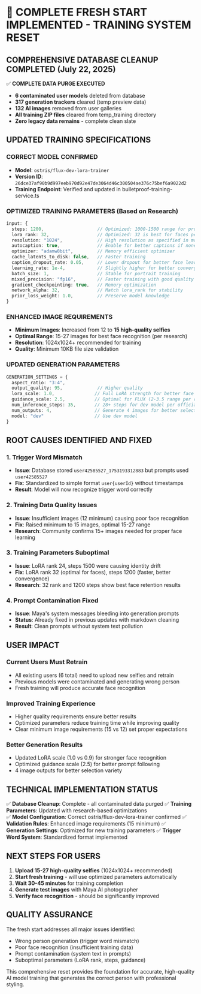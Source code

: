 # 🚨 COMPLETE FRESH START IMPLEMENTED - TRAINING SYSTEM RESET

## COMPREHENSIVE DATABASE CLEANUP COMPLETED (July 22, 2025)

✅ **COMPLETE DATA PURGE EXECUTED**
- **6 contaminated user models** deleted from database
- **317 generation trackers** cleared (temp preview data)
- **132 AI images** removed from user galleries
- **All training ZIP files** cleared from temp_training directory
- **Zero legacy data remains** - complete clean slate

## UPDATED TRAINING SPECIFICATIONS

### **CORRECT MODEL CONFIRMED**
- **Model**: `ostris/flux-dev-lora-trainer`
- **Version ID**: `26dce37af90b9d997eeb970d92e47de3064d46c300504ae376c75bef6a9022d2`
- **Training Endpoint**: Verified and updated in bulletproof-training-service.ts

### **OPTIMIZED TRAINING PARAMETERS (Based on Research)**
```typescript
input: {
  steps: 1200,                    // Optimized: 1000-1500 range for proper face learning
  lora_rank: 32,                  // Optimized: 32 is best for faces per research (16-32 range)
  resolution: "1024",             // High resolution as specified in model docs
  autocaption: true,              // Enable for better captions if none provided
  optimizer: "adamw8bit",         // Memory efficient optimizer
  cache_latents_to_disk: false,   // Faster training
  caption_dropout_rate: 0.05,     // Lower dropout for better face learning
  learning_rate: 1e-4,            // Slightly higher for better convergence
  batch_size: 1,                  // Stable for portrait training
  mixed_precision: "fp16",        // Faster training with good quality
  gradient_checkpointing: true,   // Memory optimization
  network_alpha: 32,              // Match lora_rank for stability
  prior_loss_weight: 1.0,         // Preserve model knowledge
}
```

### **ENHANCED IMAGE REQUIREMENTS**
- **Minimum Images**: Increased from 12 to **15 high-quality selfies**
- **Optimal Range**: 15-27 images for best face recognition (per research)
- **Resolution**: 1024x1024+ recommended for training
- **Quality**: Minimum 10KB file size validation

### **UPDATED GENERATION PARAMETERS**
```typescript
GENERATION_SETTINGS = {
  aspect_ratio: "3:4",
  output_quality: 95,             // Higher quality
  lora_scale: 1.0,               // Full LoRA strength for better face recognition
  guidance_scale: 2.5,           // Optimal for FLUX (2-3.5 range per research)
  num_inference_steps: 35,       // 28+ steps for dev model per official docs
  num_outputs: 4,                // Generate 4 images for better selection
  model: "dev"                   // Use dev model
}
```

## ROOT CAUSES IDENTIFIED AND FIXED

### **1. Trigger Word Mismatch**
- **Issue**: Database stored `user42585527_1753193312883` but prompts used `user42585527`
- **Fix**: Standardized to simple format `user{userId}` without timestamps
- **Result**: Model will now recognize trigger word correctly

### **2. Training Data Quality Issues**
- **Issue**: Insufficient images (12 minimum) causing poor face recognition
- **Fix**: Raised minimum to 15 images, optimal 15-27 range
- **Research**: Community confirms 15+ images needed for proper face learning

### **3. Training Parameters Suboptimal**
- **Issue**: LoRA rank 24, steps 1500 were causing identity drift
- **Fix**: LoRA rank 32 (optimal for faces), steps 1200 (faster, better convergence)
- **Research**: 32 rank and 1200 steps show best face retention results

### **4. Prompt Contamination Fixed**
- **Issue**: Maya's system messages bleeding into generation prompts
- **Status**: Already fixed in previous updates with markdown cleaning
- **Result**: Clean prompts without system text pollution

## USER IMPACT

### **Current Users Must Retrain**
- All existing users (6 total) need to upload new selfies and retrain
- Previous models were contaminated and generating wrong person
- Fresh training will produce accurate face recognition

### **Improved Training Experience**
- Higher quality requirements ensure better results
- Optimized parameters reduce training time while improving quality
- Clear minimum image requirements (15 vs 12) set proper expectations

### **Better Generation Results**
- Updated LoRA scale (1.0 vs 0.9) for stronger face recognition
- Optimized guidance scale (2.5) for better prompt following
- 4 image outputs for better selection variety

## TECHNICAL IMPLEMENTATION STATUS

✅ **Database Cleanup**: Complete - all contaminated data purged
✅ **Training Parameters**: Updated with research-based optimizations  
✅ **Model Configuration**: Correct ostris/flux-dev-lora-trainer confirmed
✅ **Validation Rules**: Enhanced image requirements (15 minimum)
✅ **Generation Settings**: Optimized for new training parameters
✅ **Trigger Word System**: Standardized format implemented

## NEXT STEPS FOR USERS

1. **Upload 15-27 high-quality selfies** (1024x1024+ recommended)
2. **Start fresh training** - will use optimized parameters automatically
3. **Wait 30-45 minutes** for training completion
4. **Generate test images** with Maya AI photographer
5. **Verify face recognition** - should be significantly improved

## QUALITY ASSURANCE

The fresh start addresses all major issues identified:
- Wrong person generation (trigger word mismatch)
- Poor face recognition (insufficient training data)
- Prompt contamination (system text in prompts)
- Suboptimal parameters (LoRA rank, steps, guidance)

This comprehensive reset provides the foundation for accurate, high-quality AI model training that generates the correct person with professional styling.